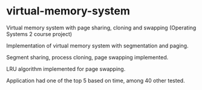 # virtual-memory-system
Virtual memory system with page sharing, cloning and swapping (Operating Systems 2 course project)

Implementation of virtual memory system with segmentation and paging.

Segment sharing, process cloning, page swapping implemented.

LRU algorithm implemented for page swapping.

Application had one of the top 5 based on time, among 40 other tested.
